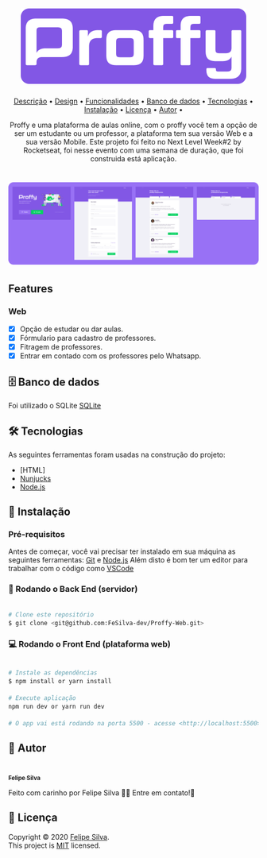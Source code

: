 <h1 align="center">
  <img src="./github/logo.png" />
  <br />
</h1>
<p align="center">
 <a href="#description">Descrição</a> •
 <a href="#design">Design</a> • 
 <a href="#features">Funcionalidades</a> • 
 <a href="#database">Banco de dados</a> •
 <a href="#tecnologias">Tecnologias</a> •
 <a href="#install">Instalação</a> •
 <a href="#license">Licença</a> • 
 <a href="#author">Autor</a> •
</p>
<p align="center" id="description">
  Proffy e uma plataforma de aulas online, com o proffy você tem a opção de ser um estudante ou um professor, a
  plataforma tem sua versão Web e a sua versão Mobile.
  Este projeto foi feito no Next Level Week#2 by Rocketseat, foi nesse evento com uma semana de duração, que foi construida está aplicação.
</p>
<h1 align="center" id="design">
  <img src="./github/interface-web.png" />
  <br />
</h1>

<h2 id="features">
  Features
</h2>

### Web

- [x] Opção de estudar ou dar aulas.
- [x] Fórmulario para cadastro de professores.
- [x] Fitragem de professores.
- [x] Entrar em contado com os professores pelo Whatsapp.

<h2 id="database">
  🗄 Banco de dados
</h2>
Foi utilizado o SQLite <a href="https://www.sqlite.org/">SQLite</a>

<h2 id="tecnologias">
  🛠 Tecnologias
</h2>

 As seguintes ferramentas foram usadas na construção do projeto:

- [HTML]
- [Nunjucks](https://mozilla.github.io/nunjucks/)
- [Node.js](https://nodejs.org/en/)

<h2 id="install">
   📜️ Instalação
</h2>

### Pré-requisitos

Antes de começar, você vai precisar ter instalado em sua máquina as seguintes ferramentas:
[Git](https://git-scm.com) e [Node.js](https://nodejs.org/en/)
Além disto é bom ter um editor para trabalhar com o código como [VSCode](https://code.visualstudio.com/)

### 🎲 Rodando o Back End (servidor)

```bash

# Clone este repositório
$ git clone <git@github.com:FeSilva-dev/Proffy-Web.git>

```

### 💻️ Rodando o Front End (plataforma web)

```bash

# Instale as dependências
$ npm install or yarn install

# Execute aplicação
npm run dev or yarn run dev

# O app vai está rodando na porta 5500 - acesse <http://localhost:5500>
```

<h2 id="author">
   👷️ Autor
</h2>

<a href="https://github.com/FeSilva-dev">
 <img src="https://avatars1.githubusercontent.com/u/69264616?s=460&u=d8317bf9f3f7da7aabb0fdffdcee63674abfa56d&v=4" width="70px;" alt=""/>
 <br />
 <sub><b>Felipe Silva</b></sub>
</a>


Feito com carinho por Felipe Silva 👋🏽 Entre em contato!🚀

<h2 id="license">
  📝 Licença
</h2>

Copyright © 2020 [Felipe Silva](https://github.com/FeSilva-dev).<br />
This project is [MIT](./LICENSE.txt) licensed.

